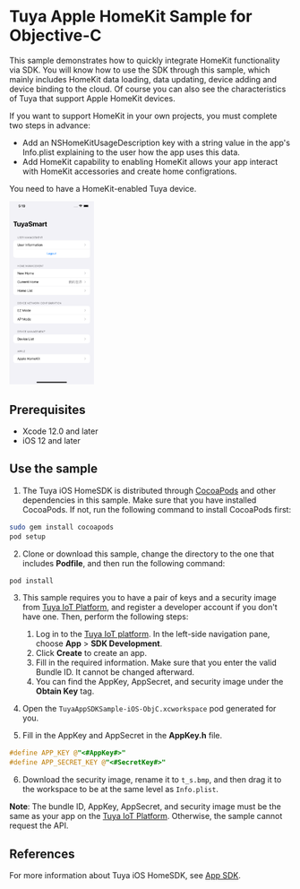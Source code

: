 # Tuya Apple HomeKit Sample for Objective-C

This sample demonstrates how to quickly integrate HomeKit functionality via SDK. You will know how to use the SDK through this sample, which mainly includes HomeKit data loading, data updating, device adding and device binding to the cloud. Of course you can also see the characteristics of Tuya that support Apple HomeKit devices.

If you want to support HomeKit in your own projects, you must complete two steps in advance:
-  Add an NSHomeKitUsageDescription key with a string value in the app's Info.plist explaining to the user how the app uses this data.
- Add HomeKit capability to enabling HomeKit allows your app interact with HomeKit accessories and create home configrations.

You need to have a HomeKit-enabled Tuya device.

<img src="https://github.com/tuya/tuya-ios-apple-homekit-sample-objc/blob/master/screenshot.png" width="30%" />

## Prerequisites

- Xcode 12.0 and later
- iOS 12 and later

## Use the sample

1. The Tuya iOS HomeSDK is distributed through [CocoaPods](http://cocoapods.org/) and other dependencies in this sample. Make sure that you have installed CocoaPods. If not, run the following command to install CocoaPods first:

```bash
sudo gem install cocoapods
pod setup
```

2. Clone or download this sample, change the directory to the one that includes **Podfile**, and then run the following command:

```bash
pod install
```

3. This sample requires you to have a pair of keys and a security image from [Tuya IoT Platform](https://developer.tuya.com/), and register a developer account if you don't have one. Then, perform the following steps:

   1. Log in to the [Tuya IoT platform](https://iot.tuya.com/). In the left-side navigation pane, choose **App** > **SDK Development**.
   2. Click **Create** to create an app.
   3. Fill in the required information. Make sure that you enter the valid Bundle ID. It cannot be changed afterward.
   4. You can find the AppKey, AppSecret, and security image under the **Obtain Key** tag.

4. Open the `TuyaAppSDKSample-iOS-ObjC.xcworkspace` pod generated for you.
5. Fill in the AppKey and AppSecret in the **AppKey.h** file.

```objective-c
#define APP_KEY @"<#AppKey#>"
#define APP_SECRET_KEY @"<#SecretKey#>"
```

6. Download the security image, rename it to `t_s.bmp`, and then drag it to the workspace to be at the same level as `Info.plist`.

**Note**: The bundle ID, AppKey, AppSecret, and security image must be the same as your app on the [Tuya IoT Platform](https://iot.tuya.com). Otherwise, the sample cannot request the API.

## References
For more information about Tuya iOS HomeSDK, see [App SDK](https://developer.tuya.com/en/docs/app-development).
